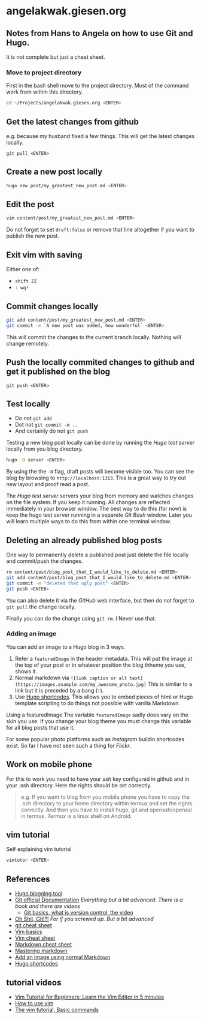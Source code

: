 # angelakwak.giesen.org



## Notes from Hans to Angela on how to use Git and Hugo. 

It is not complete but just a cheat sheet.


### Move to project directory

First in the bash shell move to the project directory. Most of the command work from within this directory.

```bash
cd ~/Projects/angelakwak.giesen.org <ENTER>
```

## Get the latest changes from github

e.g. because my husband fixed a few things.
This will get the latest changes locally.

```
git pull <ENTER>
```

## Create a new post locally

```bash
hugo new post/my_greatest_new_post.md <ENTER>
```


## Edit the post


```bash
vim content/post/my_greatest_new_post.md <ENTER>
```
Do not forget to set `draft:false` or remove that line altogether if you want to publish the new post.

## Exit vim with saving

Either one of:

* `shift ZZ`
* `: wq!`


## Commit changes locally

```bash
git add content/post/my_greatest_new_post.md <ENTER>
git commit -m `A new post was added, how wonderful` <ENTER>
```

This will commit the changes to the current branch locally. Nothing will change remotely.

## Push the locally commited changes to github and get it published on the blog

```bashT
git push <ENTER>
```

## Test locally

 * Do not `git add`
 * Dot not `git commit -m ..`
 * And certainly do not `git push`

Testing a new blog post locally can be done by running the *Hugo test server* locally from you blog directory.

```bash
hugo -D server <ENTER>
```

By using the the `-D` flag, draft posts will become visible too.
You can see the  blog by browsing to `http://localhost:1313`.
This is a great way to try out new layout and proof read a post.

The *Hugo test server* servers your blog from memory and watches changes on the file system. If you keep it running. 
All changes are reflected immediately in your browser window. The best way to do this (for now) is keep the hugo test server running in a separete *Git Bash* window.
Later you will learn multiple ways to do this from within one terminal window.


## Deleting an already published blog posts

One way to permanently delete a published post just delete the file locally and commit/push the changes.

```bash
rm content/post/blog_post_that_I_would_like_to_delete.md <ENTER>
git add content/post/blog_post_that_I_would_like_to_delete.md <ENTER>
git commit -m "deleted that ugly post" <ENTER>
git push <ENTER>
```

You can also delete it via the *GitHub* web interface, but then do not forget to `git pull` the change locally.

Finally you can do the change using `git rm`. I Never use that.


### Adding an image


You can add an image to a Hugo blog in 3 ways.

1. Refer a `featuredImage` in the header metadata. This will put the image at the top of your post or in whatever position the blog thheme you use, shows it.
2. Normal markdown via `![link caption or alt text](https://images.example.com/my_awesome_photo.jpg)`  This is similar to a link but it is preceded by a bang (`!`).
3. Use [Hugo shortcodes](https://gohugo.io/content-management/shortcodes/). This allows you to embed pieces of html or Hugo template scripting to do things not possible with vanilla Markdown.

Using a featuredImage The variable `featuredImage` sadly does vary on the skin you use. If you change your blog theme you must change this variable for all blog posts that use it.

For some popular photo platforms such as *Instagram* buildin shortcodes exist. So far I have not seen such a thing for *Flickr*.

## Work on mobile phone

For this to work you need to have your *ssh* key configured in github and in your .ssh directory. Here the rights should be set correctly.
> e.g. If you want to blog from you mobile phone you have to copy the .ssh directory to your home directory within termux and set the rights correctly. And then you have to install hugo, git and openssh/openssl in termux.
> *Termux* is a linux shell on Android.

## vim tutorial

Self explaining vim tutorial
```bash
vimtutor <ENTER>
```


## References

* [Hugo blogging tool](https://gohugo.io/)
* [Git official Documentation](https://git-scm.com/docs) *Everything but a bit advanced. There is a book and there are videos*
  * [Git basics, what is version control, the video](https://git-scm.com/video/what-is-version-control) 
* [Oh Shit, Git!?!](https://ohshitgit.com/) *For if you screwed up. But a bit advanced*
* [git cheat sheet](https://github.github.com/training-kit/downloads/github-git-cheat-sheet.pdf)
* [Vim basics](https://www.howtoforge.com/vim-basics) 
* [Vim cheat sheet](https://vim.rtorr.com/)
* [Markdown cheat sheet](https://guides.github.com/pdfs/markdown-cheatsheet-online.pdf)
* [Mastering markdown](https://guides.github.com/features/mastering-markdown/)
* [Add an image using normal Markdown](https://www.markdownguide.org/basic-syntax/#images-1)
* [Hugo shortcodes](https://gohugo.io/content-management/shortcodes/)

## tutorial videos

* [Vim Tutorial for Beginners: Learn the Vim Editor in 5 minutes](https://www.youtube.com/watch?v=PN-r83wYMug)
* [How to use vim](https://www.youtube.com/watch?v=g-XsXEsd6xA)
* [The vim tutorial, Basic commands](https://www.youtube.com/watch?v=ER5JYFKkYDg)



